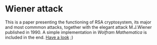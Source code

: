 # Wiener attack
This is a paper presenting the functioning of RSA cryptosystem, its major and most commmon attacks, together with the elegant attack M.J.Wiener published in 1990. A simple implementation in *Wolfram Mathematica* is included in the end. [Have a look](https://nbviewer.jupyter.org/github/MatteoGiorgi/Wiener-Attack/blob/master/wiener_attack.pdf) ;)
